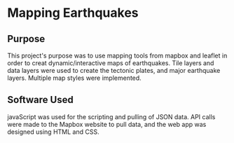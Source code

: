 # Mapping Earthquakes

## Purpose
This project's purpose was to use mapping tools from mapbox and leaflet in order to creat dynamic/interactive maps of earthquakes. Tile layers and data layers were used to create the tectonic plates, and major earthquake layers. Multiple map styles were implemented. 

## Software Used
javaScript was used for the scripting and pulling of JSON data. API calls were made to the Mapbox website to pull data, and the web app was designed using HTML and CSS. 
